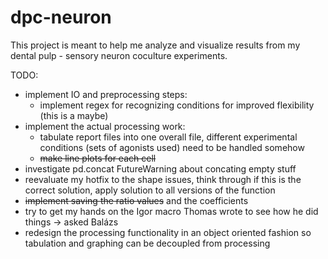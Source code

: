 # dpc-neuron

This project is meant to help me analyze and visualize results from my dental pulp - sensory neuron coculture experiments.

TODO:
- implement IO and preprocessing steps:
    - implement regex for recognizing conditions for improved flexibility (this is a maybe)
- implement the actual processing work:
    - tabulate report files into one overall file, different experimental conditions (sets of agonists used) need to be handled somehow
    - ~~make line plots for each cell~~
- investigate pd.concat FutureWarning about concating empty stuff
- reevaluate my hotfix to the shape issues, think through if this is the correct solution, apply solution to all versions of the function
- ~~implement saving the ratio values~~ and the coefficients
- try to get my hands on the Igor macro Thomas wrote to see how he did things -> asked Balázs
- redesign the processing functionality in an object oriented fashion so tabulation and graphing can be decoupled from processing